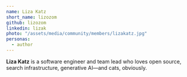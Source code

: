 ```yaml
---
name: Liza Katz
short_name: lizozom
github: lizozom
linkedin: lizak
photo: "/assets/media/community/members/lizakatz.jpg"
personas:
  - author
---
```


**Liza Katz** is a software engineer and team lead who loves open source, search infrastructure, generative AI—and cats, obviously.

